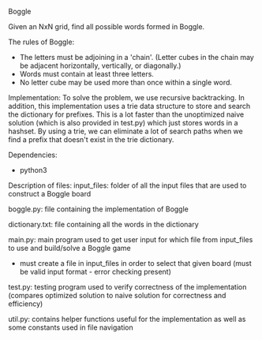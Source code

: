 Boggle

Given an NxN grid, find all possible words formed in Boggle.

The rules of Boggle:
- The letters must be adjoining in a 'chain'. (Letter cubes in the chain may be adjacent horizontally, vertically, or diagonally.)
- Words must contain at least three letters.
- No letter cube may be used more than once within a single word.

Implementation:
To solve the problem, we use recursive backtracking. In addition, this implementation uses a trie data structure to store and search the dictionary for prefixes. This is a lot faster than the unoptimized naive solution (which is also provided in test.py) which just stores words in a hashset. By using a trie, we can eliminate a lot of search paths when we find a prefix that doesn't exist in the trie dictionary.

Dependencies:
- python3

Description of files:
input_files: folder of all the input files that are used to construct a Boggle board

boggle.py: file containing the implementation of Boggle

dictionary.txt: file containing all the words in the dictionary

main.py: main program used to get user input for which file from input_files to use and build/solve a Boggle game
- must create a file in input_files in order to select that given board (must be valid input format - error checking present)

test.py: testing program used to verify correctness of the implementation (compares optimized solution to naive solution for correctness and efficiency)

util.py: contains helper functions useful for the implementation as well as some constants used in file navigation
